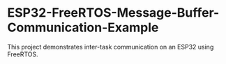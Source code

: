 # ESP32-FreeRTOS-Message-Buffer-Communication-Example
This project demonstrates inter-task communication on an ESP32 using FreeRTOS.

